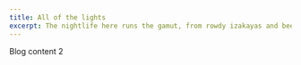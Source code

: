 ```yaml
---
title: All of the lights
excerpt: The nightlife here runs the gamut, from rowdy izakayas and beer bars, to red-light entertainment and the infamous Robot Restaurant.
---
```


Blog content 2